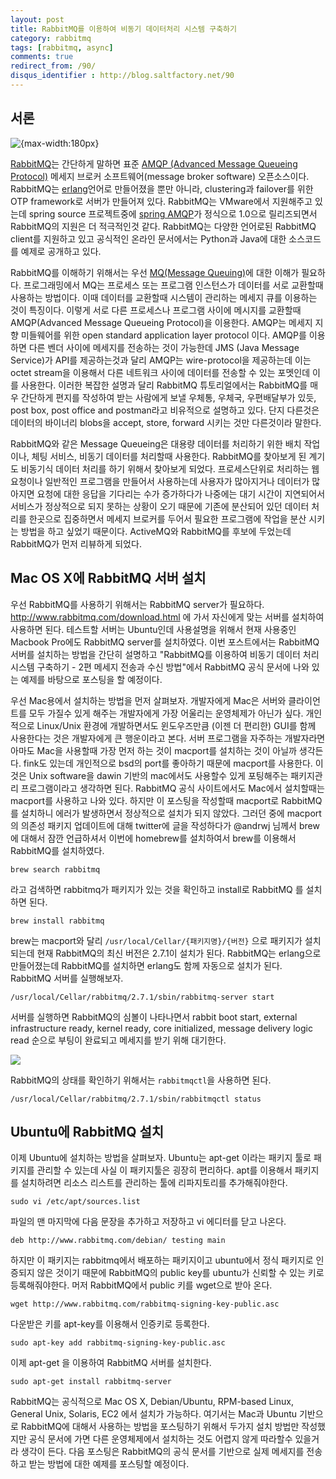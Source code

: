 ```yaml
---
layout: post
title: RabbitMQ를 이용하여 비동기 데이터처리 시스템 구축하기
category: rabbitmq
tags: [rabbitmq, async]
comments: true
redirect_from: /90/
disqus_identifier : http://blog.saltfactory.net/90
---
```


## 서론

![{max-width:180px}](http://asset.blog.hibrainapps.net/saltfactory/images/08ce2e6f-1119-4f85-ba5f-cac72dedae29)

[RabbitMQ](http://www.rabbitmq.com)는 간단하게 말하면 표준 [AMQP (Advanced Message Queueing Protocol)](http://www.amqp.org) 메세지 브로커 소프트웨어(message broker software) 오픈소스이다. RabbitMQ는 [erlang](http://www.erlang.org)언어로 만들어졌을 뿐만 아니라, clustering과 failover를 위한 OTP framework로 서버가 만들어져 있다. RabbitMQ는 VMware에서 지원해주고 있는데 spring source 프로젝트중에 [spring AMQP](http://projects.spring.io/spring-amqp/)가 정식으로 1.0으로 릴리즈되면서 RabbitMQ의 지원은 더 적극적인것 같다. RabbitMQ는 다양한 언어로된 RabbitMQ client를 지원하고 있고 공식적인 온라인 문서에서는 Python과 Java에 대한 소스코드를 예제로 공개하고 있다.

RabbitMQ를 이해하기 위해서는 우선 [MQ(Message Queuing)](http://en.wikipedia.org/wiki/Message_queue)에 대한 이해가 필요하다. 프로그래밍에서 MQ는 프로세스 또는 프로그램 인스턴스가 데이터를 서로 교환할때 사용하는 방법이다. 이때 데이터를 교환할때 시스템이 관리하는 메세지 큐를 이용하는 것이 특징이다. 이렇게 서로 다른 프로세스나 프로그램 사이에 메시지를 교환할때 AMQP(Advanced Message Queueing Protocol)을 이용한다. AMQP는 메세지 지향 미들웨어를 위한 open standard application layer protocol 이다. AMQP를 이용하면 다른 벤더 사이에 메세지를 전송하는 것이 가능한데 JMS (Java Message Service)가 API를 제공하는것과 달리 AMQP는 wire-protocol을 제공하는데 이는 octet stream을 이용해서 다른 네트워크 사이에 데이터를 전송할 수 있는 포멧인데 이를 사용한다. 이러한 복잡한 설명과 달리 RabbitMQ 튜토리얼에서는 RabbitMQ를 매우 간단하게 편지를 작성하여 받는 사람에게 보낼 우체통, 우체국, 우편배달부가 있듯,  post box, post office and postman라고 비유적으로 설명하고 있다. 단지 다른것은 데이터의 바이너리 blobs을 accept, store, forward 시키는 것만 다른것이라 말한다.

RabbitMQ와 같은 Message Queueing은 대용량 데이터를 처리하기 위한 배치 작업이나, 체팅 서비스, 비동기 데이터를 처리할때 사용한다. RabbitMQ를 찾아보게 된 계기도 비동기식 데이터 처리를 하기 위해서 찾아보게 되었다. 프로세스단위로 처리하는 웹 요청이나 일반적인 프로그램을 만들어서 사용하는데 사용자가 많아지거나 데이터가 많아지면 요청에 대한 응답을 기다리는 수가 증가하다가 나중에는 대기 시간이 지연되어서 서비스가 정상적으로 되지 못하는 상황이 오기 때문에 기존에 분산되어 있던 데이터 처리를 한곳으로 집중하면서 메세지 브로커를 두어서 필요한 프로그램에 작업을 분산 시키는 방법을 하고 싶었기 때문이다. ActiveMQ와 RabbitMQ를 후보에 두었는데 RabbitMQ가 먼저 리뷰하게 되었다.

<!--more-->

## Mac OS X에 RabbitMQ 서버 설치

우선 RabbitMQ를 사용하기 위해서는 RabbitMQ server가 필요하다. http://www.rabbitmq.com/download.html 에 가서 자신에게 맞는 서버를 설치하여 사용하면 된다. 테스트할 서버는 Ubuntu인데 사용설명을 위해서 현재 사용중인 Macbook Pro에도 RabbitMQ server를 설치하였다. 이번 포스트에서는 RabbitMQ 서버를 설치하는 방법을 간단히 설명하고 "RabbitMQ를 이용하여 비동기 데이터 처리 시스템 구축하기 - 2편 메세지 전송과 수신 방법"에서 RabbitMQ 공식 문서에 나와 있는 예제를 바탕으로 포스팅을 할 예정이다.

우선 Mac용에서 설치하는 방법을 먼저 살펴보자. 개발자에게 Mac은 서버와 클라이언트를 모두 가질수 있게 해주는 개발자에게 가장 어울리는 운영체제가 아닌가 싶다. 개인적으로 Linux/Unix 환경에 개발하면서도 윈도우즈만큼 (이젠 더 편리한) GUI를 함께 사용한다는 것은 개발자에게 큰 행운이라고 본다. 서버 프로그램을 자주하는 개발자라면 아마도 Mac을 사용할때 가장 먼저 하는 것이 macport를 설치하는 것이 아닐까 생각든다. fink도 있는데 개인적으로 bsd의 port를 좋아하기 때문에 macport를 사용한다. 이것은 Unix software을 dawin 기반의 mac에서도 사용할수 있게 포팅해주는 패키지관리 프로그램이라고 생각하면 된다. RabbitMQ 공식 사이트에서도 Mac에서 설치할때는 macport를 사용하고 나와 있다. 하지만 이 포스팅을 작성할때 macport로 RabbitMQ를 설치하니 에러가 발생하면서 정상적으로 설치가 되지 않았다. 그러던 중에 macport의 의존성 패키지 업데이트에 대해 twitter에 글을 작성하다가 @andrwj 님께서 brew에 대해서 잠깐 언급하셔서 이번에 homebrew를 설치하여서 brew를 이용해서 RabbitMQ를 설치하였다.

```
brew search rabbitmq
```

라고 검색하면 rabbitmq가 패키지가 있는 것을 확인하고 install로 RabbitMQ 를 설치하면 된다.

```
brew install rabbitmq
```

brew는 macport와 달리 `/usr/local/Cellar/{패키지명}/{버전}` 으로 패키지가 설치되는데 현재 RabbitMQ의 최신 버전은 2.7.1이 설치가 된다. RabbitMQ는 erlang으로 만들어졌는데 RabbitMQ를 설치하면 erlang도 함께 자동으로 설치가 된다. RabbitMQ 서버를 실행해보자.

```
/usr/local/Cellar/rabbitmq/2.7.1/sbin/rabbitmq-server start
```

서버를 실행하면 RabbitMQ의 심볼이 나타나면서 rabbit boot start, external infrastructure ready, kernel ready, core initialized, message delivery logic read 순으로 부팅이 완료되고 메세지를 받기 위해 대기한다.

![](http://asset.blog.hibrainapps.net/saltfactory/images/ade5c010-e308-401d-bc48-364cfc70d2ae)

RabbitMQ의 상태를 확인하기 위해서는 `rabbitmqctl`을 사용하면 된다.

```
/usr/local/Cellar/rabbitmq/2.7.1/sbin/rabbitmqctl status
```

## Ubuntu에 RabbitMQ 설치

이제 Ubuntu에 설치하는 방법을 살펴보자. Ubuntu는 apt-get 이라는 패키지 툴로 패키지를 관리할 수 있는데 사실 이 패키지툴은 굉장히 편리하다. apt를 이용해서 패키지를 설치하려면 리소스 리스트를 관리하는 툴에 리파지토리를 추가해줘야한다.

```
sudo vi /etc/apt/sources.list
```

파일의 맨 마지막에 다음 문장을 추가하고 저장하고 vi 에디터를 닫고 나온다.

```
deb http://www.rabbitmq.com/debian/ testing main
```

하지만 이 패키지는 rabbitmq에서 배포하는 패키지이고 ubuntu에서 정식 패키지로 인증되지 않은 것이기 때문에 RabbitMQ의 public key를 ubuntu가 신뢰할 수 있는 키로 등록해줘야한다. 머저 RabbitMQ에서 public 키를 wget으로 받아 온다.

```
wget http://www.rabbitmq.com/rabbitmq-signing-key-public.asc
```

다운받은 키를 apt-key를 이용해서 인증키로 등록한다.

```
sudo apt-key add rabbitmq-signing-key-public.asc
```

이제 apt-get 을 이용하여 RabbitMQ 서버를 설치한다.

```
sudo apt-get install rabbitmq-server
```

RabbitMQ는 공식적으로 Mac OS X, Debian/Ubuntu, RPM-based Linux, General Unix, Solaris, EC2 에서 설치가 가능하다. 여기서는 Mac과 Ubuntu 기반으로 RabbitMQ에 대해서 사용하는 방법을 포스팅하기 위해서 두가지 설치 방법만 작성했지만 공식 문서에 가면 다른 운영체제에서 설치하는 것도 어렵지 않게 따라할수 있을거라 생각이 든다. 다음 포스팅은 RabbitMQ의 공식 문서를 기반으로 실제 메세지를 전송하고 받는 방법에 대한 예제를 포스팅할 예정이다.

